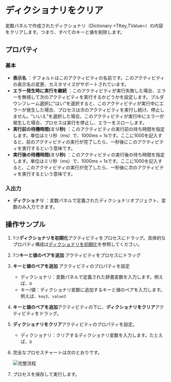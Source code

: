 # ディクショナリをクリア

変数パネルで作成されたディクショナリ（Dictionary <TKey,TValue>）の内容をクリアします。つまり、すべてのキーと値を削除します。

## プロパティ

### 基本

- **表示名** ：デフォルトはこのアクティビティの名前です。このアクティビティの表示名の変更、カスタマイズがサポートされています。
- **エラー発生時に実行を継続** ：このアクティビティが実行失敗した場合、エラーを無視して次のアクティビティを実行するかどうかを設定します。プルダウンフレーム選択に"はい"を選択すると、このアクティビティが実行中にエラーが発生した場合、プロセスは次のアクティビティを実行し続け、停止しません。"いいえ"を選択した場合、このアクティビティが実行中にエラーが発生した場合、プロセスは実行を停止し、エラーをスローします。
- **実行前の待機時間(ミリ秒)** ：このアクティビティの実行前の待ち時間を指定します。単位はミリ秒（ms）で、1000ms = 1sです。ここに1000を記入すると、前のアクティビティの実行が完了したら、一秒後にこのアクティビティを実行するという意味です。
- **実行後の待機時間(ミリ秒)** ：このアクティビティの実行後の待ち時間を指定します。単位はミリ秒（ms）で、1000ms = 1sです。ここに1000を記入すると、このアクティビティの実行が完了したら、一秒後に次のアクティビティを実行するという意味です。

### 入出力

- **ディクショナリ** ：変数パネルで定義されたディクショナリオブジェクト、変数のみ入力できます。

## 操作サンプル

1. 1つ**ディクショナリを初期化**アクティビティをプロセスにドラッグ。具体的なプロパティ構成は[ディクショナリを初期化](CodeExecuter/../InitializeDictionaryActivity.md)を参照してください。
2. 1つ**キーと値のペアを追加** アクティビティをプロセスにドラッグ
3. **キーと値のペアを追加** アクティビティのプロパティを設定

    - ディクショナリ：変数パネルで定義された辞書変数を入力します。例えば、`D`
    - キー/値：ディクショナリ変数に追加するキーと値のペアを入力します。例えば、`key3`、`value3`

4. **キーと値のペアを追加**アクティビティの下に、**ディクショナリをクリア**アクティビティをドラッグ。
5. **ディクショナリをクリア**アクティビティのプロパティを設定。

    - ディクショナリ：クリアするディクショナリ変数を入力します。たとえば、`D`

6. 完全なプロセスチャートは次のとおりです。

    ![完整流程](https://docimages.blob.core.chinacloudapi.cn/images/Activities/emptydictionary20210112.png)

7. プロセスを保存して実行します。
